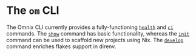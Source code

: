 
# The `om` CLI

The Omnix CLI currently provides a fully-functioning [`health`](health.md) and [`ci`](ci.md) commands. The [`show`](show.md) command has basic functionality, whereas the [`init`](init.md) command can be used to scaffold new projects using Nix. The [`develop`](develop.md) command enriches flakes support in direnv.
